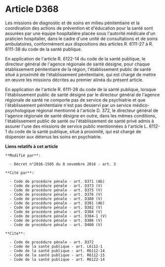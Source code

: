 # Article D368

Les missions de diagnostic et de soins en milieu pénitentiaire et la coordination des actions de prévention et d'éducation
pour la santé sont assurées par une équipe hospitalière placée sous l'autorité médicale d'un praticien hospitalier, dans le
cadre d'une unité de consultations et de soins ambulatoires, conformément aux dispositions des articles R. 6111-27 à R.
6111-38 du code de la santé publique. 

En application de l'article R. 6122-14 du code de la santé publique, le directeur général de l'agence régionale de santé
désigne, pour chaque établissement pénitentiaire de la région, l'établissement public de santé situé à proximité de
l'établissement pénitentiaire, qui est chargé de mettre en œuvre les missions décrites au premier alinéa du présent article. 

En application de l'article R. 6111-28 du code de la santé publique, lorsque l'établissement public de santé désigné par le
directeur général de l'agence régionale de santé ne comporte pas de service de psychiatrie et que l'établissement
pénitentiaire n'est pas desservi par un service médico-psychologique régional mentionné à l'article D. 372, le directeur
général de l'agence régionale de santé désigne en outre, dans les mêmes conditions, l'établissement public de santé ou
l'établissement de santé privé admis à assurer l'une des missions de service public mentionnées à l'article L. 6112-1 du code
de la santé publique, situé à proximité, qui est chargé de dispenser aux détenus les soins en psychiatrie.

**Liens relatifs à cet article**

	**Modifié par**:

	  - Décret n°2016-1505 du 8 novembre 2016 - art. 3

	**Cité par**:

	  - Code de procédure pénale - art. D371 (Ab)
	  - Code de procédure pénale - art. D373 (V)
	  - Code de procédure pénale - art. D375 (V)
	  - Code de procédure pénale - art. D376 (V)
	  - Code de procédure pénale - art. D380 (V)
	  - Code de procédure pénale - art. D381 (Ab)
	  - Code de procédure pénale - art. D382 (V)
	  - Code de procédure pénale - art. D384 (V)
	  - Code de procédure pénale - art. D384-1 (V)
	  - Code de procédure pénale - art. D386 (V)
	  - Code de procédure pénale - art. D400 (V)

	**Cite**:

	  - Code de procédure pénale - art. D372
	  - Code de la santé publique - art. L6112-1
	  - Code de la santé publique - art. R6112-14
	  - Code de la santé publique - art. R6112-15
	  - Code de la santé publique - art. R6122-14
